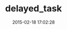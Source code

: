 ---
layout: post
title:  "delayed_task"
repo:   "opsb/delayed_task"
date:   2015-02-18 17:02:28
gemurl: http://github.com/opsb/delayed_task
---
